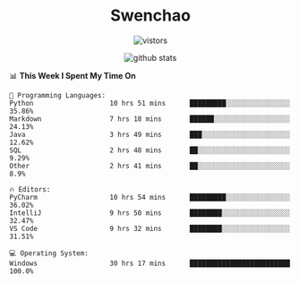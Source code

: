 <h1 align="center">Swenchao</h3>

<p align="center">
  <img src="https://visitor-badge.glitch.me/badge?page_id=Swenchao" alt="vistors" />
</p>

<p align="center">
  <img src="https://github-readme-stats.vercel.app/api?username=Swenchao&count_private=true&show_icons=true&theme=vue-dark&hide_title=true" alt="github stats" />
</p>

<!--START_SECTION:waka-->
📊 **This Week I Spent My Time On** 

```text
💬 Programming Languages: 
Python                   10 hrs 51 mins      █████████░░░░░░░░░░░░░░░░   35.86% 
Markdown                 7 hrs 18 mins       ██████░░░░░░░░░░░░░░░░░░░   24.13% 
Java                     3 hrs 49 mins       ███░░░░░░░░░░░░░░░░░░░░░░   12.62% 
SQL                      2 hrs 48 mins       ██░░░░░░░░░░░░░░░░░░░░░░░   9.29% 
Other                    2 hrs 41 mins       ██░░░░░░░░░░░░░░░░░░░░░░░   8.9%

🔥 Editors: 
PyCharm                  10 hrs 54 mins      █████████░░░░░░░░░░░░░░░░   36.02% 
IntelliJ                 9 hrs 50 mins       ████████░░░░░░░░░░░░░░░░░   32.47% 
VS Code                  9 hrs 32 mins       ████████░░░░░░░░░░░░░░░░░   31.51%

💻 Operating System: 
Windows                  30 hrs 17 mins      █████████████████████████   100.0%

```


<!--END_SECTION:waka-->
